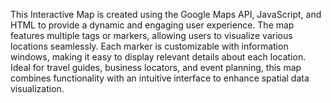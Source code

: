 This Interactive Map is created using the Google Maps API, JavaScript, and HTML to provide a dynamic and engaging user experience. The map features multiple tags or markers, allowing users to visualize various locations seamlessly. Each marker is customizable with information windows, making it easy to display relevant details about each location. Ideal for travel guides, business locators, and event planning, this map combines functionality with an intuitive interface to enhance spatial data visualization.
